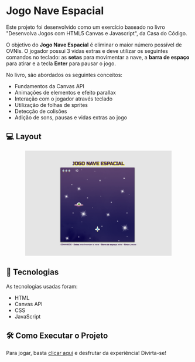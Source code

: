 # Jogo Nave Espacial
Este projeto foi desenvolvido como um exercício baseado no livro "Desenvolva Jogos com HTML5 Canvas e Javascript", da Casa do Código. 

O objetivo do <b>Jogo Nave Espacial</b> é eliminar o maior número possível de OVNIs. O jogador possui 3 vidas extras e deve utilizar os 
seguintes comandos no teclado: as <b>setas</b> para movimentar a nave, a <b>barra de espaço</b> para atirar e a tecla <b>Enter</b> para pausar o jogo.

No livro, são abordados os seguintes conceitos:
 - Fundamentos da Canvas API
 - Animações de elementos e efeito parallax
 - Interação com o jogador através teclado
 - Utilização de folhas de sprites
 - Detecção de colisões
 - Adição de sons, pausas e vidas extras ao jogo
   
## 💻 Layout   
<p align="center">
  <img alt="Jogo Nave" title="Jogo Nave" src="assets/tela-jogo.png" width="400px">
</p>

## 🔧 Tecnologias
As tecnologias usadas foram:
- HTML
- Canvas API
- CSS
- JavaScript

## 🛠️ Como Executar o Projeto

Para jogar, basta [clicar aqui](https://jogo-nave-khaki.vercel.app/) e desfrutar da experiência!
Divirta-se!
